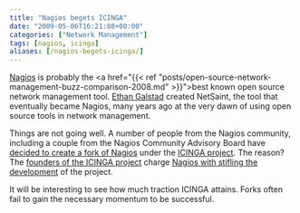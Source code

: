 ```yaml
---
title: "Nagios begets ICINGA"
date: "2009-05-06T16:21:08+00:00"
categories: ["Network Management"]
tags: [nagios, icinga]
aliases: [/nagios-begets-icinga/]
---
```


<a href="http://www.nagios.org/">Nagios</a> is probably the <a href="{{< ref "posts/open-source-network-management-buzz-comparison-2008.md" >}}">best known open source network management</a> tool. <a href="http://archive.fosdem.org/2005/index/interviews/interviews_galstad.html">Ethan Galstad</a> created NetSaint, the tool that eventually became Nagios, many years ago at the very dawn of using open source tools in network management.

Things are not going well. A number of people from the Nagios community, including a couple from the Nagios Community Advisory Board have <a href="http://www.vertical-visions.de/2009/05/06/icinga-is-a-nagios-fork/">decided to create a fork of Nagios</a> under the <a href="http://www.icinga.org/">ICINGA project</a>. The reason? The <a href="https://www.icinga.org/community/team/">founders of the ICINGA project</a> charge <a href="http://web.archive.org/web/20090510233926/http://www.icinga.org:80/why-a-fork/">Nagios with stifling the development</a> of the project.

It will be interesting to see how much traction ICINGA attains. Forks often fail to gain the necessary momentum to be successful.
